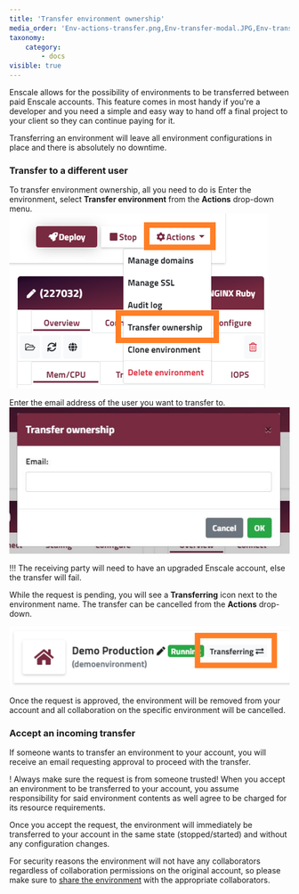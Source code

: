 ```yaml
---
title: 'Transfer environment ownership'
media_order: 'Env-actions-transfer.png,Env-transfer-modal.JPG,Env-transferring.png'
taxonomy:
    category:
        - docs
visible: true
---
```


Enscale allows for the possibility of environments to be transferred between paid Enscale accounts. This feature comes in most handy if you're a developer and you need a simple and easy way to hand off a final project to your client so they can continue paying for it.

Transferring an environment will leave all environment configurations in place and there is absolutely no downtime. 

### Transfer to a different user

To transfer environment ownership, all you need to do is Enter the environment, select **Transfer environment** from the **Actions** drop-down menu.
![](Env-actions-transfer.png)

Enter the email address of the user you want to transfer to.
![](Env-transfer-modal.JPG)

!!! The receiving party will need to have an upgraded Enscale account, else the transfer will fail.

While the request is pending, you will see a **Transferring** icon next to the environment name. The transfer can be cancelled from the **Actions** drop-down.

![](Env-transferring.png)

Once the request is approved, the environment will be removed from your account and all collaboration on the specific environment will be cancelled.

### Accept an incoming transfer

If someone wants to transfer an environment to your account, you will receive an email requesting approval to proceed with the transfer.

! Always make sure the request is from someone trusted! When you accept an environment to be transferred to your account, you assume responsibility for said environment contents as well agree to be charged for its resource requirements.

Once you accept the request, the environment will immediately be transferred to your account in the same state (stopped/started) and without any configuration changes.

For security reasons the environment will not have any collaborators regardless of collaboration permissions on the original account, so please make sure to [share the environment](https://enscale.com/docs/10/features/collaboration#step-3-sharing-environments) with the appropriate collaborators.